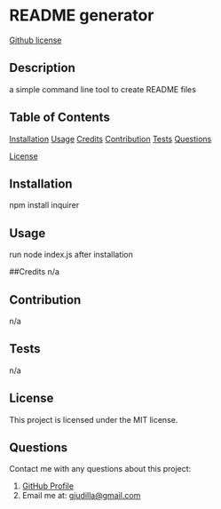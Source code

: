# README generator
  [Github license](https://img.shields.io/badge/license-MIT-yellowgreen.svg)
  ## Description
  a simple command line tool to create README files
  
  ## Table of Contents
  [Installation](#installation)
  [Usage](#usage)
  [Credits](#credits)
  [Contribution](#contribution)
  [Tests](#tests)
  [Questions](#questions)

  
 [License](#license)

  ## Installation
  npm install inquirer
  
  ## Usage
  run node index.js after installation

  ##Credits
  n/a
  
  ## Contribution
  n/a

  ## Tests
  n/a

  ## License

This project is licensed under the MIT license.
  
  ## Questions
  Contact me with any questions about this project:
1. [GitHub Profile](https://github.com/gjudilla)
2. Email me at: <gjudilla@gmail.com>